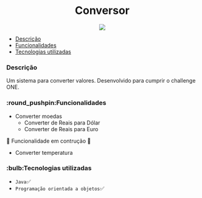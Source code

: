 <h1 align="center">Conversor</h1>

<p align="center">
 <img src="http://img.shields.io/static/v1?label=STATUS&message=EM%20DESENVOLVIMENTO&color=GREEN&style=for-the-badge"
</p>

* [Descrição](#Descrição)
* [Funcionalidades](#Funcionalidades)
* [Tecnologias utilizadas](#Tecnologiasutilizadas)

<h3>Descrição</h3>
Um sistema para converter valores. Desenvolvido para cumprir o challenge ONE.

<h3>:round_pushpin:Funcionalidades</h3>

* Converter moedas
  * Converter de Reais para Dólar
  * Converter de Reais para Euro

:construction:  Funcionalidade em contrução  :construction:
* Converter temperatura

<h3>:bulb:Tecnologias utilizadas</h3>

- `Java`:white_check_mark:
- `Programação orientada a objetos`:white_check_mark:



